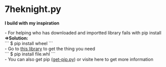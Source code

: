# 7heknight.py
<p style='font-weight: bold;'>I build with my inspiration</p>
<dl>
  <dt>- For helping who has downloaded and importted library fails with pip install</dt>
  <dt style='font-weight: bold;'>=>Solution:</dt>
  ```  
  $ pip install wheel
  ```
  <dt> - Go to <a href='https://www.lfd.uci.edu/~gohlke/pythonlibs/'>this library</a> to get the thing you need</dt>
   ```
  $ pip install file.whl
  ```
  <dt>- You can also get pip (<a href='https://github.com/7heKnight/7heknight.py/blob/main/get-pip.py'>get-pip.py</a>) or visite here to get more information</dt>
</dl>
